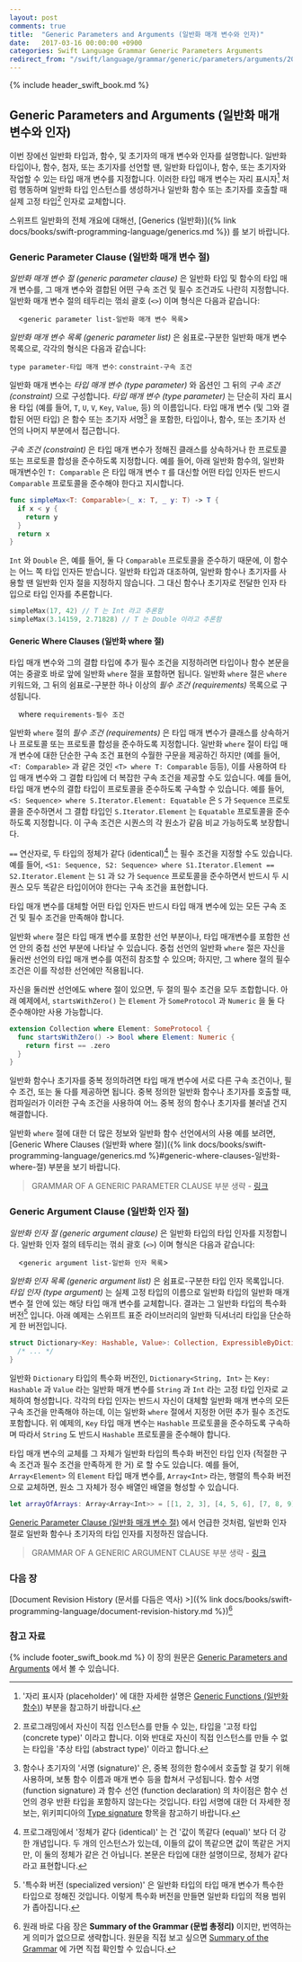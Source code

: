 ```yaml
---
layout: post
comments: true
title:  "Generic Parameters and Arguments (일반화 매개 변수와 인자)"
date:   2017-03-16 00:00:00 +0900
categories: Swift Language Grammar Generic Parameters Arguments
redirect_from: "/swift/language/grammar/generic/parameters/arguments/2017/03/15/Generic-Parameters-and-Arguments.html"
---
```


{% include header_swift_book.md %}

## Generic Parameters and Arguments (일반화 매개 변수와 인자)

이번 장에선 일반화 타입과, 함수, 및 초기자의 매개 변수와 인자를 설명합니다. 일반화 타입이나, 함수, 첨자, 또는 초기자를 선언할 땐, 일반화 타입이나, 함수, 또는 초기자와 작업할 수 있는 타입 매개 변수를 지정합니다. 이러한 타입 매개 변수는 자리 표시자[^placeholders] 처럼 행동하며 일반화 타입 인스턴스를 생성하거나 일반화 함수 또는 초기자를 호출할 때 실제 고정 타입[^concrete-type] 인자로 교체합니다.

스위프트 일반화의 전체 개요에 대해선, [Generics (일반화)]({% link docs/books/swift-programming-language/generics.md %}) 를 보기 바랍니다.

### Generic Parameter Clause (일반화 매개 변수 절)

_일반화 매개 변수 절 (generic parameter clause)_ 은 일반화 타입 및 함수의 타입 매개 변수를, 그 매개 변수와 결합된 어떤 구속 조건 및 필수 조건과도 나란히 지정합니다. 일반화 매개 변수 절의 테두리는 꺾쇠 괄호 (`<>`) 이며 형식은 다음과 같습니다:

&nbsp;&nbsp;&nbsp;&nbsp;<`generic parameter list-일반화 매개 변수 목록`>

_일반화 매개 변수 목록 (generic parameter list)_ 은 쉼표로-구분한 일반화 매개 변수 목록으로, 각각의 형식은 다음과 같습니다:

`type parameter-타입 매개 변수`: `constraint-구속 조건`

일반화 매개 변수는 _타입 매개 변수 (type parameter)_ 와 옵션인 그 뒤의 _구속 조건 (constraint)_ 으로 구성합니다. _타입 매개 변수 (type parameter)_ 는 단순히 자리 표시용 타입 (예를 들어, `T`, `U`, `V`, `Key`, `Value`, 등) 의 이름입니다. 타입 매개 변수 (및 그와 결합된 어떤 타입) 은 함수 또는 초기자 서명[^signature] 을 포함한, 타입이나, 함수, 또는 초기자 선언의 나머지 부분에서 접근합니다.

_구속 조건 (constraint)_ 은 타입 매개 변수가 정해진 클래스를 상속하거나 한 프로토콜 또는 프로토콜 합성을 준수하도록 지정합니다. 예를 들어, 아래 일반화 함수의, 일반화 매개변수인 `T: Comparable` 은 타입 매개 변수 `T` 를 대신할 어떤 타입 인자든 반드시 `Comparable` 프로토콜을 준수해야 한다고 지시합니다.

```swift
func simpleMax<T: Comparable>(_ x: T, _ y: T) -> T {
  if x < y {
    return y
  }
  return x
}
```

`Int` 와 `Double` 은, 예를 들어, 둘 다 `Comparable` 프로토콜을 준수하기 때문에, 이 함수는 어느 쪽 타입 인자든 받습니다. 일반화 타입과 대조하여, 일반화 함수나 초기자를 사용할 땐 일반화 인자 절을 지정하지 않습니다. 그 대신 함수나 초기자로 전달한 인자 타입으로 타입 인자를 추론합니다.

```swift
simpleMax(17, 42) // T 는 Int 라고 추론함
simpleMax(3.14159, 2.71828) // T 는 Double 이라고 추론함
```

#### Generic Where Clauses (일반화 where 절)

타입 매개 변수와 그의 결합 타입에 추가 필수 조건을 지정하려면 타입이나 함수 본문을 여는 중괄호 바로 앞에 일반화 `where` 절을 포함하면 됩니다. 일반화 `where` 절은 `where` 키워드와, 그 뒤의 쉼표로-구분한 하나 이상의 _필수 조건 (requirements)_ 목록으로 구성됩니다.

&nbsp;&nbsp;&nbsp;&nbsp;where `requirements-필수 조건`

일반화 `where` 절의 _필수 조건 (requirements)_ 은 타입 매개 변수가 클래스를 상속하거나 프로토콜 또는 프로토콜 합성을 준수하도록 지정합니다. 일반화 `where` 절이 타입 매개 변수에 대한 단순한 구속 조건 표현의 수월한 구문을 제공하긴 하지만 (예를 들어, `<T: Comparable>` 과 같은 것인 `<T> where T: Comparable` 등등), 이를 사용하여 타입 매개 변수와 그 결합 타입에 더 복잡한 구속 조건을 제공할 수도 있습니다. 예를 들어, 타입 매개 변수의 결합 타입이 프로토콜을 준수하도록 구속할 수 있습니다. 예를 들어, `<S: Sequence> where S.Iterator.Element: Equatable` 은 `S` 가 `Sequence` 프로토콜을 준수하면서 그 결합 타입인 `S.Iterator.Element` 는 `Equatable` 프로토콜을 준수하도록 지정합니다. 이 구속 조건은 시퀀스의 각 원소가 같음 비교 가능하도록 보장합니다.

`==` 연산자로, 두 타입의 정체가 같다 (identical)[^identical] 는 필수 조건을 지정할 수도 있습니다. 예를 들어, `<S1: Sequence, S2: Sequence> where S1.Iterator.Element == S2.Iterator.Element` 는 `S1` 과 `S2` 가 `Sequence` 프로토콜을 준수하면서 반드시 두 시퀀스 모두 똑같은 타입이어야 한다는 구속 조건을 표현합니다.

타입 매개 변수를 대체할 어떤 타입 인자든 반드시 타입 매개 변수에 있는 모든 구속 조건 및 필수 조건을 만족해야 합니다.

일반화 `where` 절은 타입 매개 변수를 포함한 선언 부분이나, 타입 매개변수를 포함한 선언 안의 중첩 선언 부분에 나타날 수 있습니다. 중첩 선언의 일반화 `where` 절은 자신을 둘러싼 선언의 타입 매개 변수를 여전히 참조할 수 있으며; 하지만, 그 where 절의 필수 조건은 이를 작성한 선언에만 적용됩니다.

자신을 둘러싼 선언에도 where 절이 있으면, 두 절의 필수 조건을 모두 조합합니다. 아래 예제에서, `startsWithZero()` 는 `Element` 가 `SomeProtocol` 과 `Numeric` 을 둘 다 준수해야만 사용 가능합니다.

```swift
extension Collection where Element: SomeProtocol {
  func startsWithZero() -> Bool where Element: Numeric {
    return first == .zero
  }
}
```

일반화 함수나 초기자를 중복 정의하려면 타입 매개 변수에 서로 다른 구속 조건이나, 필수 조건, 또는 둘 다를 제공하면 됩니다. 중복 정의한 일반화 함수나 초기자를 호출할 때, 컴파일러가 이러한 구속 조건을 사용하여 어느 중복 정의 함수나 초기자를 불러낼 건지 해결합니다.

일반화 `where` 절에 대한 더 많은 정보와 일반화 함수 선언에서의 사용 예를 보려면, [Generic Where Clauses (일반화 where 절)]({% link docs/books/swift-programming-language/generics.md %}#generic-where-clauses-일반화-where-절) 부분을 보기 바랍니다.

> GRAMMAR OF A GENERIC PARAMETER CLAUSE 부분 생략 - [링크](https://docs.swift.org/swift-book/ReferenceManual/GenericParametersAndArguments.html#ID407)

### Generic Argument Clause (일반화 인자 절)

_일반화 인자 절 (generic argument clause)_ 은 일반화 타입의 타입 인자를 지정합니다. 일반화 인자 절의 테두리는 꺾쇠 괄호 (`<>`) 이며 형식은 다음과 같습니다:

&nbsp;&nbsp;&nbsp;&nbsp;<`generic argument list-일반화 인자 목록`>

_일반화 인자 목록 (generic argument list)_ 은 쉼표로-구분한 타입 인자 목록입니다. _타입 인자 (type argument)_ 는 실제 고정 타입의 이름으로 일반화 타입의 일반화 매개 변수 절 안에 있는 해당 타입 매개 변수를 교체합니다. 결과는 그 일반화 타입의 특수화 버전[^specialized-version] 입니다. 아래 예제는 스위프트 표준 라이브러리의 일반화 딕셔너리 타입을 단순하게 한 버전입니다.

```swift
struct Dictionary<Key: Hashable, Value>: Collection, ExpressibleByDictionaryLiteral {
  /* ... */
}
```

일반화 `Dictionary` 타입의 특수화 버전인, `Dictionary<String, Int>` 는 `Key: Hashable` 과 `Value` 라는 일반화 매개 변수를 `String` 과 `Int` 라는 고정 타입 인자로 교체하여 형성합니다. 각각의 타입 인자는 반드시 자신이 대체할 일반화 매개 변수의 모든 구속 조건을 만족해야 하는데, 이는 일반화 `where` 절에서 지정한 어떤 추가 필수 조건도 포함합니다. 위 예제의, `Key` 타입 매개 변수는 `Hashable` 프로토콜을 준수하도록 구속하며 따라서 `String` 도 반드시 `Hashable` 프로토콜을 준수해야 합니다.

타입 매개 변수의 교체를 그 자체가 일반화 타입의 특수화 버전인 타입 인자 (적절한 구속 조건과 필수 조건을 만족하게 한 거) 로 할 수도 있습니다. 예를 들어, `Array<Element>` 의 `Element` 타입 매개 변수를, `Array<Int>` 라는, 행렬의 특수화 버전으로 교체하면, 원소 그 자체가 정수 배열인 배열을 형성할 수 있습니다.

```swift
let arrayOfArrays: Array<Array<Int>> = [[1, 2, 3], [4, 5, 6], [7, 8, 9]]
```

[Generic Parameter Clause (일반화 매개 변수 절)](#generic-parameter-clause-일반화-매개-변수-절) 에서 언급한 것처럼, 일반화 인자 절로 일반화 함수나 초기자의 타입 인자를 지정하진 않습니다.

> GRAMMAR OF A GENERIC ARGUMENT CLAUSE 부분 생략 - [링크](https://docs.swift.org/swift-book/ReferenceManual/GenericParametersAndArguments.html#ID409)

### 다음 장

[Document Revision History (문서를 다듬은 역사) >]({% link docs/books/swift-programming-language/document-revision-history.md %})[^link]

### 참고 자료

{% include footer_swift_book.md %} 이 장의 원문은 [Generic Parameters and Arguments](https://docs.swift.org/swift-book/ReferenceManual/GenericParametersAndArguments.html) 에서 볼 수 있습니다.

[^placeholders]: '자리 표시자 (placeholder)' 에 대한 자세한 설명은 [Generic Functions (일반화 함수)](#generic-functions-일반화-함수)) 부분을 참고하기 바랍니다.

[^concrete-type]: 프로그래밍에서 자신이 직접 인스턴스를 만들 수 있는, 타입을 '고정 타입 (concrete type)' 이라고 합니다. 이와 반대로 자신이 직접 인스턴스를 만들 수 없는 타입을 '추상 타입 (abstract type)' 이라고 합니다.

[^signature]: 함수나 초기자의 '서명 (signature)' 은, 중복 정의한 함수에서 호출할 걸 찾기 위해 사용하며, 보통 함수 이름과 매개 변수 등을 합쳐서 구성됩니다. 함수 서명 (function signature) 과 함수 선언 (function declaration) 의 차이점은 함수 선언의 경우 반환 타입을 포함하지 않는다는 것입니다. 타입 서명에 대한 더 자세한 정보는, 위키피디아의 [Type signature](https://en.wikipedia.org/wiki/Type_signature) 항목을 참고하기 바랍니다.

[^specialized-version]: '특수화 버전 (specialized version)' 은 일반화 타입의 타입 매개 변수가 특수한 타입으로 정해진 것입니다. 이렇게 특수화 버전을 만들면 일반화 타입의 적용 범위가 좁아집니다.

[^identical]: 프로그래밍에서 '정체가 같다 (identical)' 는 건 '값이 똑같다 (equal)' 보다 더 강한 개념입니다. 두 개의 인스턴스가 있는데, 이들의 값이 똑같으면 값이 똑같은 거지만, 이 둘의 정체가 같은 건 아닙니다. 본문은 타입에 대한 설명이므로, 정체가 같다라고 표현합니다.

[^link]: 원래 바로 다음 장은 **Summary of the Grammar (문법 총정리)** 이지만, 번역하는게 의미가 없으므로 생략합니다. 원문을 직접 보고 싶으면 [Summary of the Grammar](https://docs.swift.org/swift-book/ReferenceManual/zzSummaryOfTheGrammar.html) 에 가면 직접 확인할 수 있습니다.